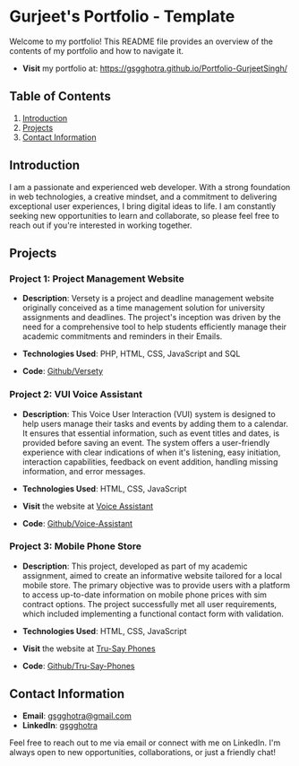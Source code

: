# Gurjeet's Portfolio - Template

Welcome to my portfolio! This README file provides an overview of the contents of my portfolio and how to navigate it.
- **Visit** my portfolio at: https://gsgghotra.github.io/Portfolio-GurjeetSingh/

## Table of Contents

1. [Introduction](#introduction)
2. [Projects](#projects)
3. [Contact Information](#contact-information)

## Introduction

I am a passionate and experienced web developer. With a strong foundation in web technologies, a creative mindset, and a commitment to delivering exceptional user experiences, I bring digital ideas to life. I am constantly seeking new opportunities to learn and collaborate, so please feel free to reach out if you're interested in working together.

## Projects

### Project 1: Project Management Website

- **Description**: Versety is a project and deadline management website originally conceived as a time management solution for university assignments and deadlines. The project's inception was driven by the need for a comprehensive tool to help students efficiently manage their academic commitments and reminders in their Emails.

- **Technologies Used**: PHP, HTML, CSS, JavaScript and SQL
- **Code**: [Github/Versety](https://github.com/gsgghotra/Versety-Project_management)

### Project 2: VUI Voice Assistant

- **Description**: This Voice User Interaction (VUI) system is designed to help users manage their tasks and events by adding them to a calendar. It ensures that essential information, such as event titles and dates, is provided before saving an event. The system offers a user-friendly experience with clear indications of when it's listening, easy initiation, interaction capabilities, feedback on event addition, handling missing information, and error messages.

- **Technologies Used**: HTML, CSS, JavaScript 
- **Visit** the website at [Voice Assistant](https://github.com/gsgghotra/Voice-assistant)
- **Code**: [Github/Voice-Assistant](https://github.com/gsgghotra/Voice-assistant)


### Project 3: Mobile Phone Store

- **Description**: This project, developed as part of my academic assignment, aimed to create an informative website tailored for a local mobile store. The primary objective was to provide users with a platform to access up-to-date information on mobile phone prices with sim contract options. The project successfully met all user requirements, which included implementing a functional contact form with validation.

- **Technologies Used**: HTML, CSS, JavaScript 
- **Visit** the website at [Tru-Say Phones](https://gsgghotra.github.io/Tru-Say-Phones/)
- **Code**: [Github/Tru-Say-Phones](https://github.com/gsgghotra/Tru-Say-Phones)

## Contact Information

- **Email**: gsgghotra@gmail.com
- **LinkedIn**: [gsgghotra](https://www.linkedin.com/in/gsgghotra/)

Feel free to reach out to me via email or connect with me on LinkedIn. I'm always open to new opportunities, collaborations, or just a friendly chat!

